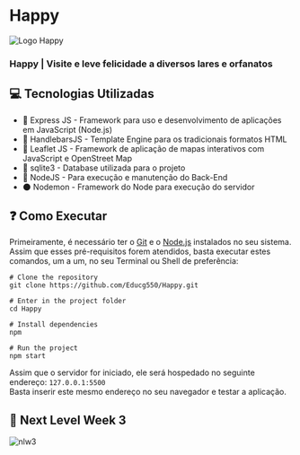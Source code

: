 # Happy

![Logo Happy](https://user-images.githubusercontent.com/42190754/95762044-8bc31880-0c83-11eb-9fa1-29d644b4799f.png "Happy")

### Happy | Visite e leve felicidade a diversos lares e orfanatos

## 💻 Tecnologias Utilizadas

* 🍏 Express JS - Framework para uso e desenvolvimento de aplicações em JavaScript (Node.js)
* 👺 HandlebarsJS - Template Engine para os tradicionais formatos HTML
* 🍃 Leaflet JS - Framework de aplicação de mapas interativos com JavaScript e OpenStreet Map
* 💽 sqlite3 - Database utilizada para o projeto
* 🥦 NodeJS - Para execução e manutenção do Back-End
* 🌑 Nodemon - Framework do Node para execução do servidor

## ❓ Como Executar
Primeiramente, é necessário ter o [Git](https://git-scm.com/downloads) e o [Node.js](https://nodejs.org/en/download/) instalados no seu sistema. Assim que esses pré-requisitos forem atendidos, basta executar estes comandos, um a um, no seu Terminal ou Shell de preferência:

```
# Clone the repository
git clone https://github.com/Educg550/Happy.git

# Enter in the project folder
cd Happy

# Install dependencies
npm

# Run the project
npm start
```

Assim que o servidor for iniciado, ele será hospedado no seguinte endereço: ```127.0.0.1:5500```
<br>
Basta inserir este mesmo endereço no seu navegador e testar a aplicação.


## 🚀 Next Level Week 3

![nlw3](https://static.docsity.com/documents_pages/2020/09/19/e44ff598981ad1be7cac1e2443e78a30.png "nlw3")
